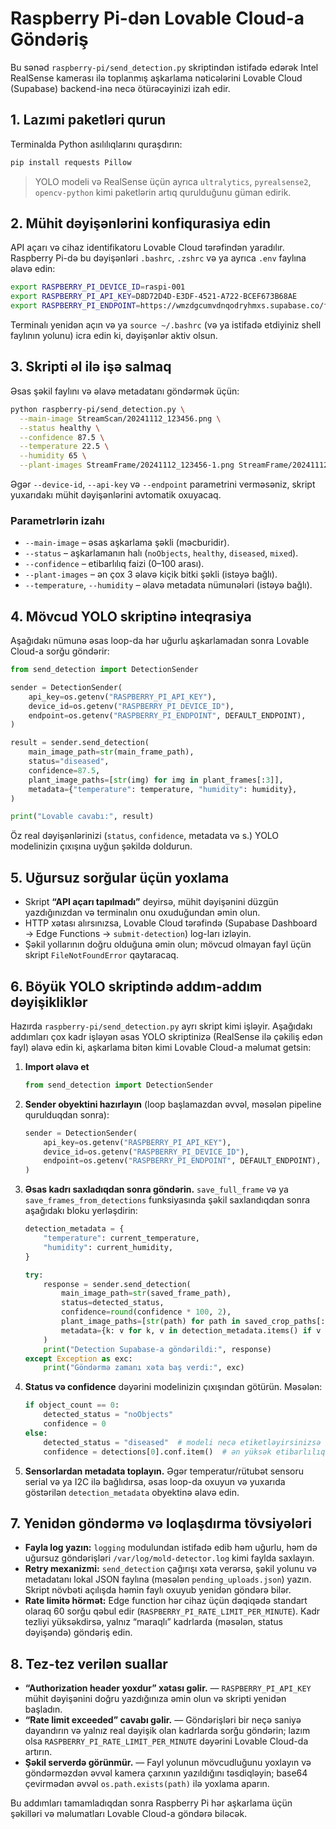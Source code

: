 # Raspberry Pi-dən Lovable Cloud-a Göndəriş

Bu sənəd `raspberry-pi/send_detection.py` skriptindən istifadə edərək Intel RealSense kamerası ilə toplanmış aşkarlama nəticələrini Lovable Cloud (Supabase) backend-inə necə ötürəcəyinizi izah edir.

## 1. Lazımi paketləri qurun

Terminalda Python asılılıqlarını quraşdırın:

```sh
pip install requests Pillow
```

> YOLO modeli və RealSense üçün ayrıca `ultralytics`, `pyrealsense2`, `opencv-python` kimi paketlərin artıq qurulduğunu güman edirik.

## 2. Mühit dəyişənlərini konfiqurasiya edin

API açarı və cihaz identifikatoru Lovable Cloud tərəfindən yaradılır. Raspberry Pi-də bu dəyişənləri `.bashrc`, `.zshrc` və ya ayrıca `.env` faylına əlavə edin:

```sh
export RASPBERRY_PI_DEVICE_ID=raspi-001
export RASPBERRY_PI_API_KEY=D8D72D4D-E3DF-4521-A722-BCEF673B68AE
export RASPBERRY_PI_ENDPOINT=https://wmzdgcumvdnqodryhmxs.supabase.co/functions/v1/submit-detection
```

Terminalı yenidən açın və ya `source ~/.bashrc` (və ya istifadə etdiyiniz shell faylının yolunu) icra edin ki, dəyişənlər aktiv olsun.

## 3. Skripti əl ilə işə salmaq

Əsas şəkil faylını və əlavə metadatanı göndərmək üçün:

```sh
python raspberry-pi/send_detection.py \
  --main-image StreamScan/20241112_123456.png \
  --status healthy \
  --confidence 87.5 \
  --temperature 22.5 \
  --humidity 65 \
  --plant-images StreamFrame/20241112_123456-1.png StreamFrame/20241112_123456-2.png
```

Əgər `--device-id`, `--api-key` və `--endpoint` parametrini verməsəniz, skript yuxarıdakı mühit dəyişənlərini avtomatik oxuyacaq.

### Parametrlərin izahı

- `--main-image` – əsas aşkarlama şəkli (məcburidir).
- `--status` – aşkarlamanın halı (`noObjects`, `healthy`, `diseased`, `mixed`).
- `--confidence` – etibarlılıq faizi (0–100 arası).
- `--plant-images` – ən çox 3 əlavə kiçik bitki şəkli (istəyə bağlı).
- `--temperature`, `--humidity` – əlavə metadata nümunələri (istəyə bağlı).

## 4. Mövcud YOLO skriptinə inteqrasiya

Aşağıdakı nümunə əsas loop-da hər uğurlu aşkarlamadan sonra Lovable Cloud-a sorğu göndərir:

```python
from send_detection import DetectionSender

sender = DetectionSender(
    api_key=os.getenv("RASPBERRY_PI_API_KEY"),
    device_id=os.getenv("RASPBERRY_PI_DEVICE_ID"),
    endpoint=os.getenv("RASPBERRY_PI_ENDPOINT", DEFAULT_ENDPOINT),
)

result = sender.send_detection(
    main_image_path=str(main_frame_path),
    status="diseased",
    confidence=87.5,
    plant_image_paths=[str(img) for img in plant_frames[:3]],
    metadata={"temperature": temperature, "humidity": humidity},
)

print("Lovable cavabı:", result)
```

Öz real dəyişənlərinizi (`status`, `confidence`, metadata və s.) YOLO modelinizin çıxışına uyğun şəkildə doldurun.

## 5. Uğursuz sorğular üçün yoxlama

- Skript **“API açarı tapılmadı”** deyirsə, mühit dəyişənini düzgün yazdığınızdan və terminalın onu oxuduğundan əmin olun.
- HTTP xətası alırsınızsa, Lovable Cloud tərəfində (Supabase Dashboard → Edge Functions → `submit-detection`) log-ları izləyin.
- Şəkil yollarının doğru olduğuna əmin olun; mövcud olmayan fayl üçün skript `FileNotFoundError` qaytaracaq.

## 6. Böyük YOLO skriptində addım-addım dəyişikliklər

Hazırda `raspberry-pi/send_detection.py` ayrı skript kimi işləyir. Aşağıdakı addımları çox kadr işləyən əsas YOLO skriptinizə (RealSense ilə çəkiliş edən fayl) əlavə edin ki, aşkarlama bitən kimi Lovable Cloud-a məlumat getsin:

1. **Import əlavə et**
   ```python
   from send_detection import DetectionSender
   ```

2. **Sender obyektini hazırlayın** (loop başlamazdan əvvəl, məsələn pipeline qurulduqdan sonra):
   ```python
   sender = DetectionSender(
       api_key=os.getenv("RASPBERRY_PI_API_KEY"),
       device_id=os.getenv("RASPBERRY_PI_DEVICE_ID"),
       endpoint=os.getenv("RASPBERRY_PI_ENDPOINT", DEFAULT_ENDPOINT),
   )
   ```

3. **Əsas kadrı saxladıqdan sonra göndərin.** `save_full_frame` və ya `save_frames_from_detections` funksiyasında şəkil saxlandıqdan sonra aşağıdakı bloku yerləşdirin:
   ```python
   detection_metadata = {
       "temperature": current_temperature,
       "humidity": current_humidity,
   }

   try:
       response = sender.send_detection(
           main_image_path=str(saved_frame_path),
           status=detected_status,
           confidence=round(confidence * 100, 2),
           plant_image_paths=[str(path) for path in saved_crop_paths[:3]],
           metadata={k: v for k, v in detection_metadata.items() if v is not None},
       )
       print("Detection Supabase-a göndərildi:", response)
   except Exception as exc:
       print("Göndərmə zamanı xəta baş verdi:", exc)
   ```

4. **Status və confidence** dəyərini modelinizin çıxışından götürün. Məsələn:
   ```python
   if object_count == 0:
       detected_status = "noObjects"
       confidence = 0
   else:
       detected_status = "diseased"  # modeli necə etiketləyirsinizsə uyğunlaşdırın
       confidence = detections[0].conf.item()  # ən yüksək etibarlılıq
   ```

5. **Sensorlardan metadata toplayın.** Əgər temperatur/rütubət sensoru serial və ya I2C ilə bağlıdırsa, əsas loop-da oxuyun və yuxarıda göstərilən `detection_metadata` obyektinə əlavə edin.

## 7. Yenidən göndərmə və loqlaşdırma tövsiyələri

- **Fayla log yazın:** `logging` modulundan istifadə edib həm uğurlu, həm də uğursuz göndərişləri `/var/log/mold-detector.log` kimi faylda saxlayın.
- **Retry mexanizmi:** `send_detection` çağırışı xəta verərsə, şəkil yolunu və metadatanı lokal JSON faylına (məsələn `pending_uploads.json`) yazın. Skript növbəti açılışda həmin faylı oxuyub yenidən göndərə bilər.
- **Rate limitə hörmət:** Edge function hər cihaz üçün dəqiqədə standart olaraq 60 sorğu qəbul edir (`RASPBERRY_PI_RATE_LIMIT_PER_MINUTE`). Kadr tezliyi yüksəkdirsə, yalnız “maraqlı” kadrlarda (məsələn, status dəyişəndə) göndəriş edin.

## 8. Tez-tez verilən suallar

- **“Authorization header yoxdur” xətası gəlir.** — `RASPBERRY_PI_API_KEY` mühit dəyişənini doğru yazdığınıza əmin olun və skripti yenidən başladın.
- **“Rate limit exceeded” cavabı gəlir.** — Göndərişləri bir neçə saniyə dayandırın və yalnız real dəyişik olan kadrlarda sorğu göndərin; lazım olsa `RASPBERRY_PI_RATE_LIMIT_PER_MINUTE` dəyərini Lovable Cloud-da artırın.
- **Şəkil serverdə görünmür.** — Fayl yolunun mövcudluğunu yoxlayın və göndərməzdən əvvəl kamera çarxının yazıldığını təsdiqləyin; base64 çevirmədən əvvəl `os.path.exists(path)` ilə yoxlama aparın.

Bu addımları tamamladıqdan sonra Raspberry Pi hər aşkarlama üçün şəkilləri və məlumatları Lovable Cloud-a göndərə biləcək.
